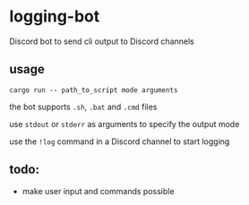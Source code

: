 # logging-bot
Discord bot to send cli output to Discord channels

## usage
```shell
cargo run -- path_to_script mode arguments
```

the bot supports `.sh`, `.bat` and `.cmd` files

use `stdout` or `stderr` as arguments to specify the output mode

use the `!log` command in a Discord channel to start logging

## todo:
- make user input and commands possible
